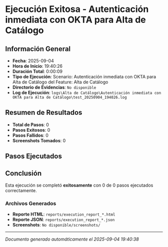 # Ejecución Exitosa - Autenticación inmediata con OKTA para Alta de Catálogo

## Información General

- **Fecha**: 2025-09-04
- **Hora de Inicio**: 19:40:26
- **Duración Total**: 0:00:09
- **Tipo de Ejecución**: Scenario: Autenticación inmediata con OKTA para Alta de Catálogo del Feature: Alta de Catálogo
- **Directorio de Evidencias**: `No disponible`
- **Log de Ejecución**: `logs\Alta de Catálogo\Autenticación inmediata con OKTA para Alta de Catálogo\test_20250904_194026.log`

## Resumen de Resultados

- **Total de Pasos**: 0
- **Pasos Exitosos**: 0
- **Pasos Fallidos**: 0
- **Screenshots Tomados**: 0

## Pasos Ejecutados

## Conclusión

Esta ejecución se completó **exitosamente** con 0 de 0 pasos ejecutados correctamente.

### Archivos Generados

- **Reporte HTML**: `reports/execution_report_*.html`
- **Reporte JSON**: `reports/execution_report_*.json`
- **Screenshots**: `No disponible/screenshots/`

---
*Documento generado automáticamente el 2025-09-04 19:40:38*
